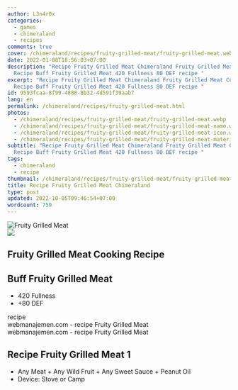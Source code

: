 ```yaml
---
author: L3n4r0x
categories:
  - games
  - chimeraland
  - recipes
comments: true
cover: /chimeraland/recipes/fruity-grilled-meat/fruity-grilled-meat.webp
date: 2022-01-08T18:56:03+07:00
description: "Recipe Fruity Grilled Meat Chimeraland Fruity Grilled Meat Cooking
  Recipe Buff Fruity Grilled Meat 420 Fullness 80 DEF recipe "
excerpt: "Recipe Fruity Grilled Meat Chimeraland Fruity Grilled Meat Cooking
  Recipe Buff Fruity Grilled Meat 420 Fullness 80 DEF recipe "
id: 9593fcaa-8f99-4888-8b32-4d591f39aab7
lang: en
permalink: /chimeraland/recipes/fruity-grilled-meat.html
photos:
  - /chimeraland/recipes/fruity-grilled-meat/fruity-grilled-meat.webp
  - /chimeraland/recipes/fruity-grilled-meat/fruity-grilled-meat-name.webp
  - /chimeraland/recipes/fruity-grilled-meat/fruity-grilled-meat-icon.webp
  - /chimeraland/recipes/fruity-grilled-meat/fruity-grilled-meat-material.webp
subtitle: "Recipe Fruity Grilled Meat Chimeraland Fruity Grilled Meat Cooking
  Recipe Buff Fruity Grilled Meat 420 Fullness 80 DEF recipe "
tags:
  - chimeraland
  - recipe
thumbnail: /chimeraland/recipes/fruity-grilled-meat/fruity-grilled-meat.webp
title: Recipe Fruity Grilled Meat Chimeraland
type: post
updated: 2022-10-05T09:46:54+07:00
wordcount: 759
---
```


<link
  rel="stylesheet"
  href="https://rawcdn.githack.com/dimaslanjaka/Web-Manajemen/870a349/css/bootstrap-5-3-0-alpha3-wrapper.css"
/>
<section id="bootstrap-wrapper">
  <div data-bs-theme="dark">
    <div class="card mb-2">
      <div class="card-body">
        <div class="row g-0">
          <div class="col-sm-4 position-relative mb-2">
            <img
              src="https://www.webmanajemen.com/chimeraland/recipes/fruity-grilled-meat/fruity-grilled-meat-material.webp"
              class="card-img fit-cover w-100 h-100"
              alt="Fruity Grilled Meat"
              data-fancybox="true"
            />
          </div>
          <div class="col-sm-8 mb-2">
            <div class="card-body">
              <div class="d-flex flex-row align-items-center mb-3">
                <img
                  class="d-inline-block me-2"
                  src="https://www.webmanajemen.com/chimeraland/recipes/fruity-grilled-meat/fruity-grilled-meat-icon.webp"
                  width="auto"
                  height="auto"
                  style="vertical-align: middle"
                />
                <h2 class="fs-5">Fruity Grilled Meat Cooking Recipe</h2>
              </div>
              <h2 class="card-title fs-5">Buff Fruity Grilled Meat</h2>
              <div class="card-text">
                <ul>
                  <li>420 Fullness</li>
                  <li>+80 DEF</li>
                </ul>
              </div>
              <span class="badge rounded-pill">recipe</span>
            </div>
            <div class="card-footer text-end text-muted mt-auto">
              webmanajemen.com - recipe Fruity Grilled Meat
            </div>
          </div>
        </div>
      </div>
      <div class="card-footer text-end text-muted">
        webmanajemen.com - recipe Fruity Grilled Meat
      </div>
    </div>
    <div class="row mb-2">
      <div class="col-12 col-lg-6 recipe-item mb-2">
        <div class="card">
          <div class="card-body">
            <h2 class="card-title fs-5">Recipe Fruity Grilled Meat 1</h2>
            <div class="card-text">
              <ul>
                <li>
                  Any Meat<span> + </span>Any Wild Fruit<span> + </span>Any
                  Sweet Sauce<span> + </span>Peanut Oil
                </li>
                <li>Device: Stove or Camp</li>
              </ul>
            </div>
          </div>
        </div>
      </div>
    </div>
  </div>
</section>